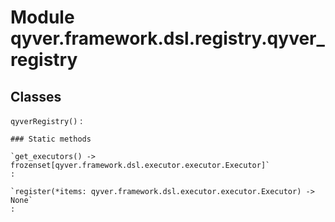 Module qyver.framework.dsl.registry.qyver_registry
==============================================================

Classes
-------

`qyverRegistry()`
:   

    ### Static methods

    `get_executors() ‑> frozenset[qyver.framework.dsl.executor.executor.Executor]`
    :

    `register(*items: qyver.framework.dsl.executor.executor.Executor) ‑> None`
    :
